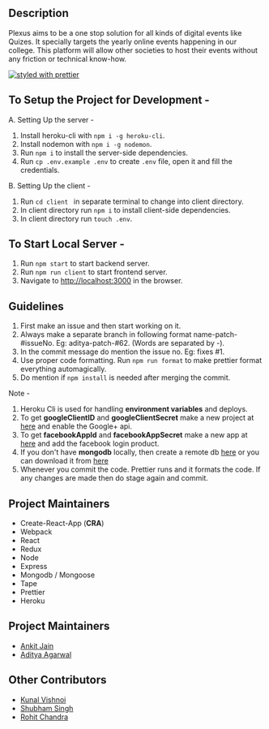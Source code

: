 ## Description

Plexus aims to be a one stop solution for all kinds of digital events like Quizes. It specially targets the yearly online events happening in our college. This platform will allow other societies to host their events without any friction or technical know-how.

[![styled with prettier](https://img.shields.io/badge/styled_with-prettier-ff69b4.svg?style=flat-square)](https://github.com/prettier/prettier)

## To Setup the Project for Development -
 
 A. Setting Up the server -
   1. Install heroku-cli with `npm i -g heroku-cli`.
   2. Install nodemon with `npm i -g nodemon`.
   3. Run `npm i` to install the server-side dependencies.
   4. Run `cp .env.example .env` to create `.env` file, open it and fill the credentials.

 B. Setting Up the client -
   1. Run `cd client ` in separate terminal to change into client directory.
   2. In client directory run `npm i` to install client-side dependencies.
   3. In client directory run `touch .env`.

## To Start Local Server -

 1. Run `npm start` to start backend server.
 2. Run `npm run client` to start frontend server.
 3. Navigate to [http://localhost:3000](http://localhost:3000) in the browser.


## Guidelines
 1. First make an issue and then start working on it.
 2. Always make a separate branch in following format name-patch-#issueNo. Eg: aditya-patch-#62. (Words are separated by -).
 3. In the commit message do mention the issue no. Eg: fixes #1.
 4. Use proper code formatting. Run `npm run format` to make prettier format everything automagically.
 5. Do mention if `npm install` is needed after merging the commit.

Note -
1. Heroku Cli is used for handling **environment variables** and deploys.
2. To get **googleClientID** and **googleClientSecret** make a new project at [here](https://console.developers.google.com) and enable the Google+ api.
3. To get **facebookAppId** and **facebookAppSecret** make a new app at [here](https://developers.facebook.com) and add the facebook login product.
4. If you don't have **mongodb** locally, then create a remote db [here](https://mlab.com/home) or you can download it from [here](https://www.mongodb.com/download-center?jmp=docs&_ga=2.47151591.1318332256.1507577170-1071278786.1507217039#community)
5. Whenever you commit the code. Prettier runs and it formats the code. If any changes are made then do stage again and commit.


## Project Maintainers

 * Create-React-App (**CRA**)
 * Webpack
 * React
 * Redux
 * Node
 * Express
 * Mongodb / Mongoose
 * Tape
 * Prettier
 * Heroku

## Project Maintainers

 * [Ankit Jain](https://github.com/ankitjain28may)
 * [Aditya Agarwal](https://github.com/itaditya)

## Other Contributors

 * [Kunal Vishnoi](https://github.com/kunalvishnoi)
 * [Shubham Singh](https://github.com/ShubhMisaki)
 * [Rohit Chandra](https://github.com/krrohitch)

